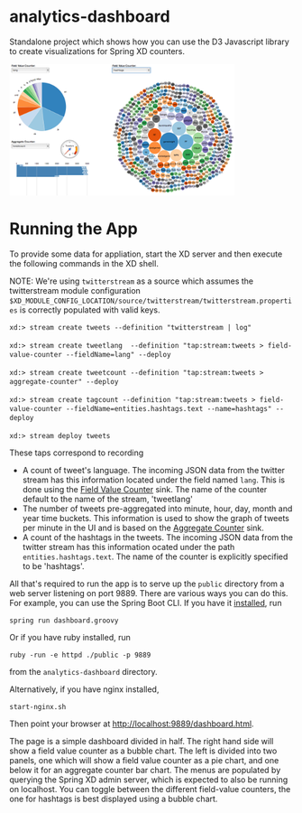 analytics-dashboard
===================

Standalone project which shows how you can use the D3 Javascript library to create visualizations for Spring XD counters.

<img src="dashboard.png" style="width:400px;"/>

Running the App
===============

To provide some data for appliation, start the XD server and then execute the following commands in the XD shell. 

NOTE: We're using `twitterstream` as a source which assumes the twitterstream module configuration  `$XD_MODULE_CONFIG_LOCATION/source/twitterstream/twitterstream.properties` is correctly populated with valid keys.

    xd:> stream create tweets --definition "twitterstream | log"

    xd:> stream create tweetlang  --definition "tap:stream:tweets > field-value-counter --fieldName=lang" --deploy

    xd:> stream create tweetcount --definition "tap:stream:tweets > aggregate-counter" --deploy

    xd:> stream create tagcount --definition "tap:stream:tweets > field-value-counter --fieldName=entities.hashtags.text --name=hashtags" --deploy

    xd:> stream deploy tweets

These taps correspond to recording

* A count of tweet's language.  The incoming JSON data from the twitter stream has this information located under the field named `lang`.  This is done using the [Field Value Counter](https://github.com/spring-projects/spring-xd/wiki/Analytics#field-value-counter) sink.  The name of the counter default to the name of the stream, 'tweetlang'
* The number of tweets pre-aggregated into minute, hour, day, month and year time buckets.  This information is used to show the graph of tweets per minute in the UI and is based on the [Aggregate Counter](https://github.com/spring-projects/spring-xd/wiki/Analytics#aggregate-counter) sink.
* A count of the hashtags in the tweets.  The incoming JSON data from the twitter stream has this information ocated under the path `entities.hashtags.text`.  The name of the counter is explicitly specified to be 'hashtags'.


All that's required to run the app is to serve up the `public` directory from a web server listening on port 9889. There are various ways you can do this. For example, you can use the Spring Boot CLI. If you have it [installed](http://docs.spring.io/spring-boot/docs/1.1.4.RELEASE/reference/html/getting-started-installing-spring-boot.html#getting-started-installing-the-cli), run

    spring run dashboard.groovy

Or if you have ruby installed, run

    ruby -run -e httpd ./public -p 9889

from the `analytics-dashboard` directory. 

Alternatively, if you have nginx installed, 
    
    start-nginx.sh

Then point your browser at [http://localhost:9889/dashboard.html](http://localhost:9889/dashboard.html).

The page is a simple dashboard divided in half. The right hand side will show a field value counter as a bubble chart. The left is divided into two panels, one which will show a field value counter as a pie chart, and one below it for an aggregate counter bar chart. The menus are populated by querying the Spring XD admin server, which is expected to also be running on localhost. You can toggle between the different field-value counters, the one for hashtags is best displayed using a bubble chart.
